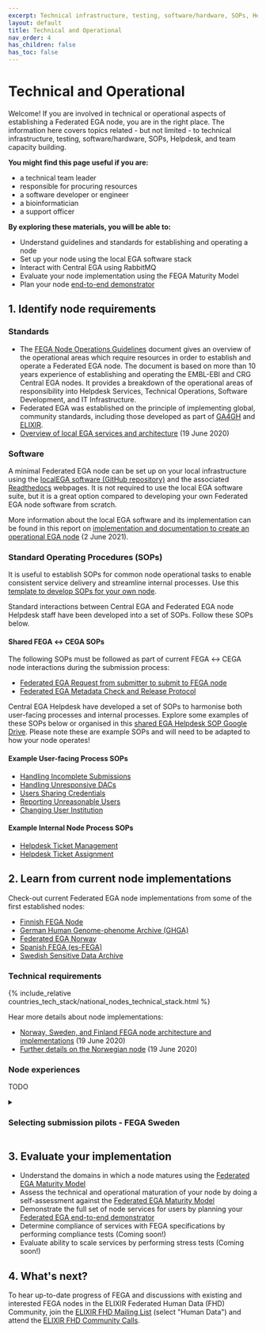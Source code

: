 ```yaml
---
excerpt: Technical infrastructure, testing, software/hardware, SOPs, Helpdesk, and team capacity building
layout: default
title: Technical and Operational
nav_order: 4
has_children: false
has_toc: false
---
```

# Technical and Operational

Welcome! If you are involved in technical or operational aspects of establishing a Federated EGA node, you are in the right place. The information here covers topics related - but not limited - to technical infrastructure, testing, software/hardware, SOPs, Helpdesk, and team capacity building.

**You might find this page useful if you are:**
- a technical team leader
- responsible for procuring resources
- a software developer or engineer
- a bioinformatician
- a support officer

**By exploring these materials, you will be able to:**
- Understand guidelines and standards for establishing and operating a node
- Set up your node using the local EGA software stack
- Interact with Central EGA using RabbitMQ
- Evaluate your node implementation using the FEGA Maturity Model
- Plan your node <a href="https://docs.google.com/document/d/1r5bm-8vVeN0zTpWQZdfBsMFCwy2RJlspsCdNOzCuZD8/" target="_blank">end-to-end demonstrator</a>

## 1. Identify node requirements

### Standards

- The <a href="https://ega-archive.org/assets/files/EGA-Node-Operations-v2.pdf" target="_blank">FEGA Node Operations Guidelines</a> document gives an overview of the operational areas which require resources in order to establish and operate a Federated EGA node. The document is based on more than 10 years experience of establishing and operating the EMBL-EBI and CRG Central EGA nodes. It provides a breakdown of the operational areas of responsibility into Helpdesk Services, Technical Operations, Software Development, and IT Infrastructure.
- Federated EGA was established on the principle of implementing global, community standards, including those developed as part of <a href="https://www.ga4gh.org/" target="_blank">GA4GH</a> and <a href="https://elixir-europe.org/" target="_blank">ELIXIR</a>.
- <a href="https://www.youtube.com/watch?v=k9R8W3V3ugU" target="_blank">Overview of local EGA services and architecture</a> (19 June 2020)

### Software

A minimal Federated EGA node can be set up on your local infrastructure using the <a href="https://github.com/EGA-archive/LocalEGA" target="_blank">localEGA software (GitHub repository)</a> and the associated <a href="https://localega.readthedocs.io/" target="_blank">Readthedocs</a> webpages. It is not required to use the local EGA software suite, but it is a great option compared to developing your own Federated EGA node software from scratch.

More information about the local EGA software and its implementation can be found in this report on <a href="https://zenodo.org/record/4893191" target="_blank">implementation and documentation to create an operational EGA node</a> (2 June 2021).

### Standard Operating Procedures (SOPs)

It is useful to establish SOPs for common node operational tasks to enable consistent service delivery and streamline internal processes. Use this <a href="https://docs.google.com/document/d/1BWPL9I9PlWiea6k-vcDDwaMu3rM5FSdV_0n8u7hAQpg/edit?usp=sharing" target="_blank">template to develop SOPs for your own node</a>.

Standard interactions between Central EGA and Federated EGA node Helpdesk staff have been developed into a set of SOPs. Follow these SOPs below.

#### Shared FEGA &harr; CEGA SOPs

The following SOPs must be followed as part of current FEGA &harr; CEGA node interactions during the submission process:

- <a href="https://docs.google.com/document/d/1c5YfLqGjCmRlG0NF9lsuU6IWUrCq4u8Ug3Ye5xMrxtI/edit?usp=sharing" target="_blank">Federated EGA Request from submitter to submit to FEGA node</a>
- <a href="https://docs.google.com/document/d/1v7l_ODdh-yxyhWl8Y8R3IZC2hEy5x8KgjBQmFyEyGgw/edit?usp=sharing" target="_blank">Federated EGA Metadata Check and Release Protocol</a>

Central EGA Helpdesk have developed a set of SOPs to harmonise both user-facing processes and internal processes. Explore some examples of these SOPs below or organised in this <a href="https://drive.google.com/drive/folders/14yFvXOxRyGl-ENogIB5TdogIUdL-gmfk?usp=sharing" target="_blank">shared EGA Helpdesk SOP Google Drive</a>. Please note these are example SOPs and will need to be adapted to how your node operates!

#### Example User-facing Process SOPs
- <a href="https://docs.google.com/document/d/1gze9UW3yBN2TmFNFS3NFsHxPrdWNx-A74lFsxj8Xs_Q/edit?usp=sharing" target="_blank">Handling Incomplete Submissions</a>
- <a href="https://docs.google.com/document/d/16_5G97hUUyU2-vjHAD-Yb7XNRCE6A_PQWRWERqnDSFY/edit?usp=sharing" target="_blank">Handling Unresponsive DACs</a>
- <a href="https://docs.google.com/document/d/1NHNTmhfguAgCKyLuf1tQAdYWLAeCFBUeFYgONdd17bY/edit?usp=sharing" target="_blank">Users Sharing Credentials</a>
- <a href="https://docs.google.com/document/d/1DC_HJaePbaDomNe-99fdAyZ1d4CodBfqU2uavCcpL3g/edit?usp=sharing" target="_blank">Reporting Unreasonable Users</a>
- <a href="https://docs.google.com/document/d/1geswkX9Com_Y4bnbLEtTKd0XXG6ByuADlCsLHppf074/edit?usp=sharing" target="_blank">Changing User Institution</a>

#### Example Internal Node Process SOPs
- <a href="https://docs.google.com/document/d/1qIURMTn6-cDv9ZxVsVkJSK5SUcK7Wq-jxbFuD_6gT34/edit?usp=sharing" target="_blank">Helpdesk Ticket Management</a>
- <a href="https://docs.google.com/document/d/10GWK-iw12JF_JX0KL2aUTjsZ8G2liw2A-t_PV5Y81FY/edit?usp=sharing" target="_blank">Helpdesk Ticket Assignment</a>

## 2. Learn from current node implementations

Check-out current Federated EGA node implementations from some of the first established nodes:

- <a href="https://research.csc.fi/-/fega" target="_blank">Finnish FEGA Node</a>
- <a href="https://www.ghga.de/" target="_blank">German Human Genome-phenome Archive (GHGA)</a>
- <a href="https://ega.elixir.no/" target="_blank">Federated EGA Norway</a>
- <a href="https://fega-test.bsc.es/docs/" target="_blank">Spanish FEGA (es-FEGA)</a>
- <a href="https://nbis.se/infrastructure/sensitive-data-archive.html" target="_blank">Swedish Sensitive Data Archive</a>

### Technical requirements

{% include_relative countries_tech_stack/national_nodes_technical_stack.html %}


Hear more details about node implementations:
- <a href="https://www.youtube.com/watch?v=eEoKmMKGCc4" target="_blank">Norway, Sweden, and Finland FEGA node architecture and implementations</a> (19 June 2020)
- <a href="https://www.youtube.com/watch?v=DSd_UJyqoGU" target="_blank">Further details on the Norwegian node</a> (19 June 2020)

### Node experiences

TODO

<details>
  <summary><h3>Selecting submission pilots - FEGA Sweden</h3></summary>
  <br>
  <h4>What did we do?</h4>
  
  The Swedish node selected <a href="https://www.nature.com/articles/ejhg2017130" target="_blank">SweGen</a> as its first submission pilot project a few years before the federation was officially established. This project was chosen because staff at the Swedish ELIXIR node had been engaged in it and because the data was considered a good genomic reference for the Swedish population.<br><br>
  To avoid relying on a single pilot dataset, the node eventually decided to engage with two additional projects. At that point, the node had gained a better understanding of what a good pilot project could look like. A few candidates were selected among projects that had expressed interest in depositing data at the node. Semi-structured interviews were then held with two candidate projects before they were officially selected. The local helpdesk team (at the time consisting of only two persons) was responsible for the selection process, but the final decision was made at FEGA node’s management level.<br><br>

  <h4>What went well?</h4>
  
  For the semi-structured interview, the local helpdesk team created a questionnaire. This allowed the node to collect necessary information before pilots were selected and made it easier to perform the evaluation. Asking the questions was in itself a good way to inform the candidates about the node’s expectations. The questionnaire included questions related to for example data availability, dataset details (e.g. submission type, file types and file sizes), legal matters (e.g. ethical permit and data processing agreement) and information about people that needed to be involved (e.g. their roles and their availability).<br><br>

  <h4>What could have gone better?</h4>
  
  Having a strategy already when selecting the first pilot would probably have made the node’s work more efficient. It would also have made it easier for the node to communicate its expectations to the people that represented the candidate projects. If we had selected pilots now, we would probably have selected three pilot projects already from the start.<br><br>

  <h4>What did we learn?</h4>
  
  Good communication of expectation is key to success. It is also crucial that the people you engage with have the motivation, patience and enough time to dedicate to the work.<br>

</details>

## 3. Evaluate your implementation

- Understand the domains in which a node matures using the [Federated EGA Maturity Model](../maturity-model/)
- Assess the technical and operational maturation of your node by doing a self-assessment against the [Federated EGA Maturity Model](https://docs.google.com/spreadsheets/d/1WgvwwANlRh_OPAy8RY53xfzopFMwstG08zcg3LOTyZQ/copy)
- Demonstrate the full set of node services for users by planning your <a href="https://docs.google.com/document/d/1r5bm-8vVeN0zTpWQZdfBsMFCwy2RJlspsCdNOzCuZD8/edit?usp=sharing" target="_blank">Federated EGA end-to-end demonstrator</a>
- Determine compliance of services with FEGA specifications by performing compliance tests (Coming soon!)
- Evaluate ability to scale services by performing stress tests (Coming soon!)

## 4. What's next?

To hear up-to-date progress of FEGA and discussions with existing and interested FEGA nodes in the ELIXIR Federated Human Data (FHD) Community, join the <a href="https://elixir-europe.org/intranet/join-groups" target="_blank">ELIXIR FHD Mailing List</a> (select "Human Data") and attend the <a href="https://docs.google.com/document/d/10OwVvHbJ7i1gI1Iw4zmVsOs8kDrG077Y52juehiFcmU/edit" target="_blank">ELIXIR FHD Community Calls</a>.
